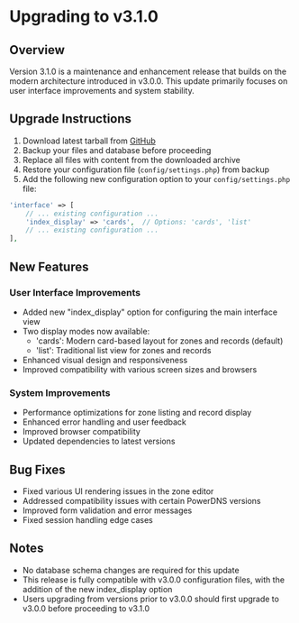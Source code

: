 # Upgrading to v3.1.0

## Overview

Version 3.1.0 is a maintenance and enhancement release that builds on the modern architecture introduced in v3.0.0. This update primarily focuses on user interface improvements and system stability.

## Upgrade Instructions

1. Download latest tarball from [GitHub](https://github.com/poweradmin/poweradmin/releases/tag/v3.1.0)
2. Backup your files and database before proceeding
3. Replace all files with content from the downloaded archive
4. Restore your configuration file (`config/settings.php`) from backup
5. Add the following new configuration option to your `config/settings.php` file:

```php
'interface' => [
    // ... existing configuration ...
    'index_display' => 'cards',  // Options: 'cards', 'list'
    // ... existing configuration ...
],
```

## New Features

### User Interface Improvements
- Added new "index_display" option for configuring the main interface view
- Two display modes now available:
  - 'cards': Modern card-based layout for zones and records (default)
  - 'list': Traditional list view for zones and records
- Enhanced visual design and responsiveness
- Improved compatibility with various screen sizes and browsers

### System Improvements
- Performance optimizations for zone listing and record display
- Enhanced error handling and user feedback
- Improved browser compatibility
- Updated dependencies to latest versions

## Bug Fixes
- Fixed various UI rendering issues in the zone editor
- Addressed compatibility issues with certain PowerDNS versions
- Improved form validation and error messages
- Fixed session handling edge cases

## Notes

- No database schema changes are required for this update
- This release is fully compatible with v3.0.0 configuration files, with the addition of the new index_display option
- Users upgrading from versions prior to v3.0.0 should first upgrade to v3.0.0 before proceeding to v3.1.0